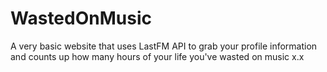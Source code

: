 # WastedOnMusic
A very basic website that uses LastFM API to grab your profile information and counts up how many hours of your life you've wasted on music x.x
